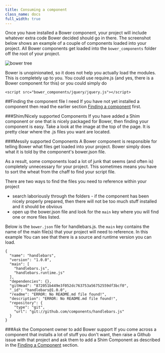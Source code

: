 ```yaml
---
title: Consuming a component
class_name: docs
full_width: true
---
```


Once you have installed a Bower component, your project will include whatever extra code Bower decided should go in there. The screenshot below shows an example of a couple of components loaded into your project. All Bower components get loaded into the `bower_components` folder off the root of your project.

![bower tree](/img/docs/bower-components-tree.png)

Bower is unopinionated, so it does not help you actually load the modules. This is completely up to you. You could use require.js (and yes, there is a Bower component for this) or you could simply do

	<script src="bower_components/jquery/jquery.js"></script>

##Finding the component file I need
If you have not yet installed a component then read the earlier section [Finding a component](/docs/bower/finding) first.

###Shim/Nicely supported Components
If you have added a Shim component or one that is nicely packaged for Bower, then finding your component is easy. Take a look at the image at the top of the page. It is pretty clear where the .js files you want are located.

###Messily supported Components
A Bower component is responsible for telling Bower what files get loaded into your project. Bower simply does what it is told by the component's bower.json file.

As a result, some components load a lot of junk that seems (and often is) completely unnecessary for your project. This sometimes means you have to sort the wheat from the chaff to find your script file.

There are two ways to find the files you need to reference within your project

- search laboriously through the folders - if the component has been nicely properly prepared, then there will not be too much stuff installed and it should be obvious
- open up the bower.json file and look for the `main` key where you will find one or more files listed.

Below is the `bower.json` file for handlebars.js. the `main` key contains the name of the main file(s) that your project will need to reference. In this example You can see that there is a source and runtime version you can load.

	{
	  "name": "handlebars",
	  "version": "1.0.0",
	  "main": [
	    "handlebars.js",
	    "handlebars.runtime.js"
	  ],
	  "dependencies": {},
	  "gitHead": "872051b449e3f052dc763753a56752559df3bcf0",
	  "_id": "handlebars@1.0.0",
	  "readme": "ERROR: No README.md file found!",
	  "description": "ERROR: No README.md file found!",
	  "repository": {
	    "type": "git",
	    "url": "git://github.com/components/handlebars.js"
	  }
	}

###Ask the Component owner to add Bower support
If you come across a component that installs a lot of stuff you don't want, then raise a Github issue with that project and ask them to add a Shim Component as described in the [Finding a Component](/docs/bower/finding)  section.

